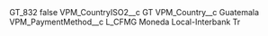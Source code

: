 <?xml version="1.0" encoding="UTF-8"?>
<CustomMetadata xmlns="http://soap.sforce.com/2006/04/metadata" xmlns:xsi="http://www.w3.org/2001/XMLSchema-instance" xmlns:xsd="http://www.w3.org/2001/XMLSchema">
    <label>GT_832</label>
    <protected>false</protected>
    <values>
        <field>VPM_CountryISO2__c</field>
        <value xsi:type="xsd:string">GT</value>
    </values>
    <values>
        <field>VPM_Country__c</field>
        <value xsi:type="xsd:string">Guatemala</value>
    </values>
    <values>
        <field>VPM_PaymentMethod__c</field>
        <value xsi:type="xsd:string">L_CFMG Moneda Local-Interbank Tr</value>
    </values>
</CustomMetadata>
